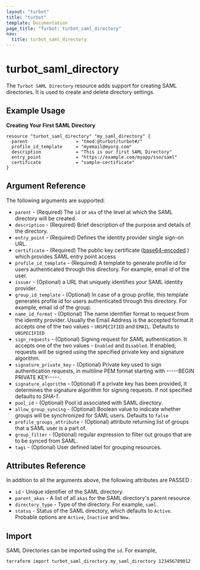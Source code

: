 ```yaml
---
layout: "turbot"
title: "turbot"
template: Documentation
page_title: "Turbot: turbot_saml_directory"
nav:
  title: turbot_saml_directory
---
```


# turbot\_saml\_directory

The `Turbot SAML Directory` resource adds support for creating SAML directories. It is used to create and delete directory settings.

## Example Usage

**Creating Your First SAML Directory**

```hcl
resource "turbot_saml_directory" "my_saml_directory" {
  parent                  = "tmod:@turbot/turbot#/"
  profile_id_template     = "myemail@myorg.com"
  description             = "This is our first SAML Directory"
  entry_point             = "https://example.com/myapp/sso/saml"
  certificate             = "sample-certificate"
}
```

## Argument Reference

The following arguments are supported:

- `parent` - (Required) The `id` or `aka` of the level at which the SAML directory will be created.
- `description` - (Required) Brief description of the purpose and details of the directory.
- `entry_point` - (Required) Defines the identity provider single sign-on URL.
- `certificate` - (Required) The public key certificate ([base64-encoded](https://tools.ietf.org/html/rfc4648#section-4) ) which provides SAML entry point access
- `profile_id_template` - (Required) A template to generate profile id for users authenticated through this directory. For example, email id of the user.
- `issuer` - (Optional) a URL that uniquely identifies your SAML identity provider.
- `group_id_template` - (Optional)  In case of a group profile, this template generates profile id for users authenticated through this directory. For example, email id of the group.
- `name_id_format` - (Optional) The name identifier format to request from the identity provider. Usually the Email Address is the accepted format.It accepts one of the two values - `UNSPECIFIED` and `EMAIL`. Defaults to `UNSPECIFIED`
- `sign_requests` - (Optional) Signing request for SAML authentication. It accepts one of the two values - `Enabled` and `Disabled`. If enabled, requests will be signed using the specified private key and signature algorithm.
- `signature_private_key` - (Optional) Private key used to sign authentication requests, in multiline PEM format starting with -----BEGIN PRIVATE KEY-----.
- `signature_algorithm` - (Optional) If a private key has been provided, it determines the signature algorithm for signing requests. If not specified defaults to *SHA-1*.
- `pool_id` - (Optional) Pool id associated with SAML directory.
- `allow_group_syncing` -  (Optional) Boolean value to indicate whether groups will be synchronized for SAML users. Defaults to `false`
- `profile_groups_attribute` - (Optional) attribute returning list of groups that a SAML user is a part of.
-  `group_filter` -  (Optional) regular expression to filter out groups that are to be synced from SAML.
- `tags` - (Optional) User defined label for grouping resources.

## Attributes Reference

In addition to all the arguments above, the following attributes are PASSED :

- `id` - Unique identifier of the SAML directory.
- `parent_akas` - A list of all `akas` for the SAML directory's parent resource.
- `directory_type` - Type of the directory. For example, `saml`.
- `status` - Status of the SAML directory, which defaults to `Active`. Probable options are `Active`, `Inactive` and `New`.

## Import

SAML Directories can be imported using the `id`. For example,

```
terraform import turbot_saml_directory.my_saml_directory 123456789012
```
